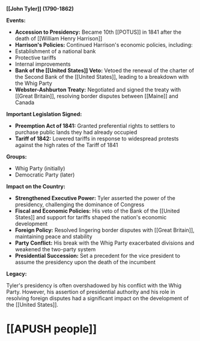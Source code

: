 **[[John Tyler]] (1790-1862)**

**Events:**

* **Accession to Presidency:** Became 10th [[POTUS]] in 1841 after the death of [[William Henry Harrison]]
* **Harrison's Policies:** Continued Harrison's economic policies, including:
 * Establishment of a national bank
 * Protective tariffs
 * Internal improvements
* **Bank of the [[United States]] Veto:** Vetoed the renewal of the charter of the Second Bank of the [[United States]], leading to a breakdown with the Whig Party
* **Webster-Ashburton Treaty:** Negotiated and signed the treaty with [[Great Britain]], resolving border disputes between [[Maine]] and Canada

**Important Legislation Signed:**

* **Preemption Act of 1841:** Granted preferential rights to settlers to purchase public lands they had already occupied
* **Tariff of 1842:** Lowered tariffs in response to widespread protests against the high rates of the Tariff of 1841

**Groups:**

* Whig Party (initially)
* Democratic Party (later)

**Impact on the Country:**

* **Strengthened Executive Power:** Tyler asserted the power of the presidency, challenging the dominance of Congress
* **Fiscal and Economic Policies:** His veto of the Bank of the [[United States]] and support for tariffs shaped the nation's economic development
* **Foreign Policy:** Resolved lingering border disputes with [[Great Britain]], maintaining peace and stability
* **Party Conflict:** His break with the Whig Party exacerbated divisions and weakened the two-party system
* **Presidential Succession:** Set a precedent for the vice president to assume the presidency upon the death of the incumbent

**Legacy:**

Tyler's presidency is often overshadowed by his conflict with the Whig Party. However, his assertion of presidential authority and his role in resolving foreign disputes had a significant impact on the development of the [[United States]].
# [[APUSH people]]